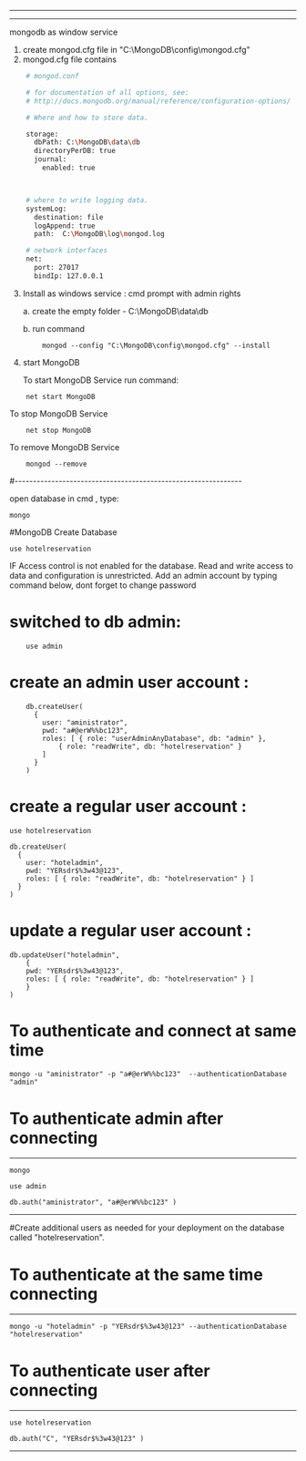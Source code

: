 
---------------------------------------------------
---------------------------------------------------
mongodb as window service
1. create mongod.cfg file in "C:\MongoDB\config\mongod.cfg"
2. mongod.cfg file contains
```sh
	# mongod.conf

	# for documentation of all options, see:
	# http://docs.mongodb.org/manual/reference/configuration-options/

	# Where and how to store data.

	storage:
	  dbPath: C:\MongoDB\data\db
	  directoryPerDB: true
	  journal:
	    enabled: true



	# where to write logging data.
	systemLog:
	  destination: file
	  logAppend: true
	  path:  C:\MongoDB\log\mongod.log

	# network interfaces
	net:
	  port: 27017
	  bindIp: 127.0.0.1

```

3. Install as windows service : cmd prompt with admin rights

	a. create the empty folder - C:\MongoDB\data\db

	b. run command
```
		mongod --config "C:\MongoDB\config\mongod.cfg" --install
```


4. start MongoDB

	To start MongoDB Service run command:
```
	net start MongoDB
```

To stop MongoDB Service
```
	net stop MongoDB
```

To remove MongoDB Service
```
	mongod --remove
```


#--------------------------------------------------------------



open database in cmd , type:
```
mongo
```




#MongoDB Create Database
```
use hotelreservation
```

IF Access control is not enabled for the database. Read and write access to data and configuration is unrestricted.
Add an admin account by typing command below, dont forget to change password



# switched to db admin: 
```
	use admin
```
# create an admin user account :

```
	db.createUser(
	  {
	    user: "aministrator",
	    pwd: "a#@erW%%bc123",
	    roles: [ { role: "userAdminAnyDatabase", db: "admin" },
			{ role: "readWrite", db: "hotelreservation" }
	 	]
	  }
	)
```



# create a regular user account :
```
use hotelreservation
```

```
db.createUser(
  {
    user: "hoteladmin",
    pwd: "YERsdr$%3w43@123",
    roles: [ { role: "readWrite", db: "hotelreservation" } ]
  }
)

```


# update a regular user account :

```
db.updateUser("hoteladmin",
	{
    pwd: "YERsdr$%3w43@123",
    roles: [ { role: "readWrite", db: "hotelreservation" } ]
	}
)
```


# To authenticate and connect at same time
```
mongo -u "aministrator" -p "a#@erW%%bc123"  --authenticationDatabase "admin"
```

# To authenticate admin after connecting
-----------------------------------------
```
mongo
```
```
use admin
```

```
db.auth("aministrator", "a#@erW%%bc123" )

```
---------------------------------



#Create additional users as needed for your deployment on the database called "hotelreservation".


# To authenticate at the same time connecting
-----------------------------------------
```
mongo -u "hoteladmin" -p "YERsdr$%3w43@123" --authenticationDatabase "hotelreservation"

```
# To authenticate user after connecting
-----------------------------------------
```
use hotelreservation
```
```
db.auth("C", "YERsdr$%3w43@123" )
```
-------------------------------------------


